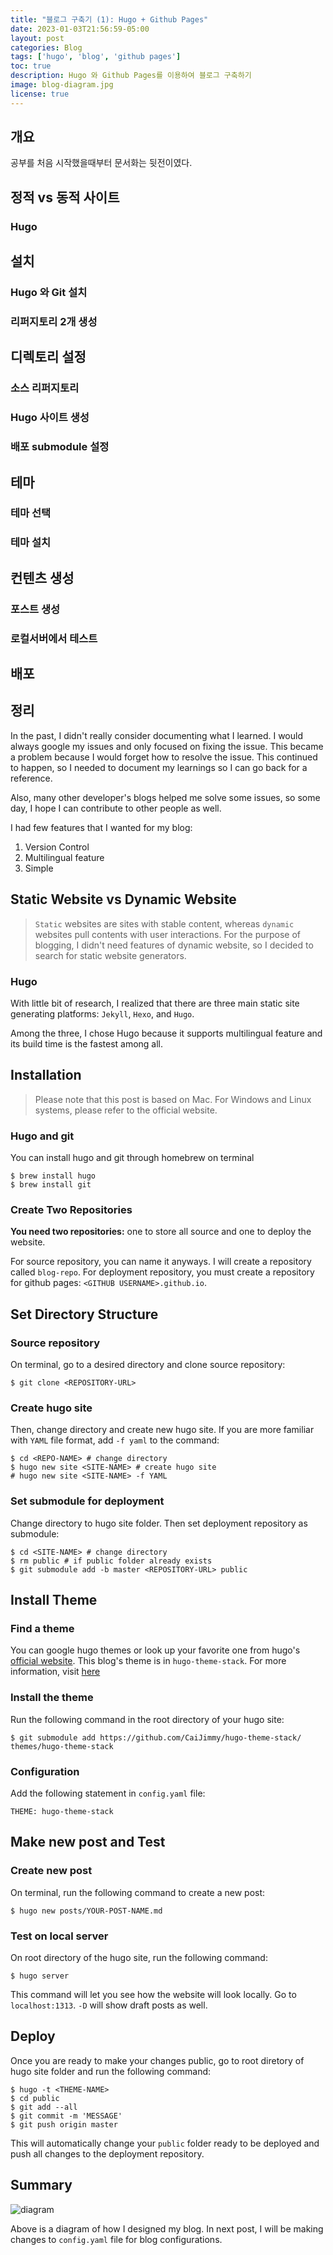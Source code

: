 ```yaml
---
title: "블로그 구축기 (1): Hugo + Github Pages"
date: 2023-01-03T21:56:59-05:00
layout: post
categories: Blog
tags: ['hugo', 'blog', 'github pages']
toc: true
description: Hugo 와 Github Pages를 이용하여 블로그 구축하기
image: blog-diagram.jpg
license: true
---
```

## 개요
공부를 처음 시작했을때부터 문서화는 뒷전이였다. 
## 정적 vs 동적 사이트
### Hugo
## 설치
### Hugo 와 Git 설치
### 리퍼지토리 2개 생성
## 디렉토리 설정
### 소스 리퍼지토리
### Hugo 사이트 생성
### 배포 submodule 설정
## 테마
### 테마 선택
### 테마 설치
## 컨텐츠 생성
### 포스트 생성
### 로컬서버에서 테스트
## 배포
## 정리


In the past, I didn't really consider documenting what I learned. I would always google my issues and only focused on fixing the issue. This became a problem because I would forget how to resolve the issue. This continued to happen, so I needed to document my learnings so I can go back for a reference. 

Also, many other developer's blogs helped me solve some issues, so some day, I hope I can contribute to other people as well. 

I had few features that I wanted for my blog:
1. Version Control
2. Multilingual feature
3. Simple

## Static Website vs Dynamic Website
> `Static` websites are sites with stable content, whereas `dynamic` websites pull contents with user interactions. For the purpose of blogging, I didn't need features of dynamic website, so I decided to search for static website generators. 
### Hugo
With little bit of research, I realized that there are three main static site generating platforms: `Jekyll`, `Hexo`, and `Hugo`.

Among the three, I chose Hugo because it supports multilingual feature and its build time is the fastest among all.

## Installation
>Please note that this post is based on Mac. For Windows and Linux systems, please refer to the official website.
### Hugo and git
You can install hugo and git through homebrew on terminal
```
$ brew install hugo
$ brew install git
```
### Create Two Repositories
**You need two repositories:** one to store all source and one to deploy the website.

For source repository, you can name it anyways. I will create a repository called `blog-repo`. 
For deployment repository, you must create a repository for github pages: `<GITHUB USERNAME>.github.io`.

## Set Directory Structure
### Source repository
On terminal, go to a desired directory and clone source repository: 
```
$ git clone <REPOSITORY-URL>
```
### Create hugo site
Then, change directory and create new hugo site. If you are more familiar with `YAML` file format, add `-f yaml` to the command:
```
$ cd <REPO-NAME> # change directory
$ hugo new site <SITE-NAME> # create hugo site
# hugo new site <SITE-NAME> -f YAML
```
### Set submodule for deployment
Change directory to hugo site folder. Then set deployment repository as submodule:

```
$ cd <SITE-NAME> # change directory
$ rm public # if public folder already exists
$ git submodule add -b master <REPOSITORY-URL> public 
```

## Install Theme
### Find a theme
You can google hugo themes or look up your favorite one from hugo's [official website](https://themes.gohugo.io/).
This blog's theme is in `hugo-theme-stack`. For more information, visit [here](https://stack.jimmycai.com/)
### Install the theme
Run the following command in the root directory of your hugo site:
```
$ git submodule add https://github.com/CaiJimmy/hugo-theme-stack/ themes/hugo-theme-stack
```
### Configuration
Add the following statement in `config.yaml` file:
```
THEME: hugo-theme-stack
```

## Make new post and Test
### Create new post
On terminal, run the following command to create a new post:
```
$ hugo new posts/YOUR-POST-NAME.md
```
### Test on local server
On root directory of the hugo site, run the following command:
```
$ hugo server
```
This command will let you see how the website will look locally. Go to `localhost:1313`. `-D` will show draft posts as well. 

## Deploy
Once you are ready to make your changes public, go to root diretory of hugo site folder and run the following command:
```
$ hugo -t <THEME-NAME>
$ cd public
$ git add --all
$ git commit -m 'MESSAGE'
$ git push origin master
```
This will automatically change your `public` folder ready to be deployed and push all changes to the deployment repository.

## Summary
![diagram](blog-diagram.jpg)

Above is a diagram of how I designed my blog. In next post, I will be making changes to `config.yaml` file for blog configurations.